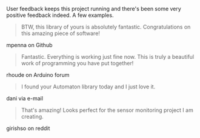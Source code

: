 User feedback keeps this project running and there's been some very positive feedback indeed. A few examples.

> BTW, this library of yours is absolutely fantastic. 
> Congratulations on this amazing piece of software!

mpenna on Github

> Fantastic. Everything is working just fine now. 
> This is truly a beautiful work of programming you have put together!

rhoude on Arduino forum

> I found your Automaton library today and I just love it.

dani via e-mail

> That's amazing! Looks perfect for the sensor monitoring project I am creating. 

girishso on reddit
